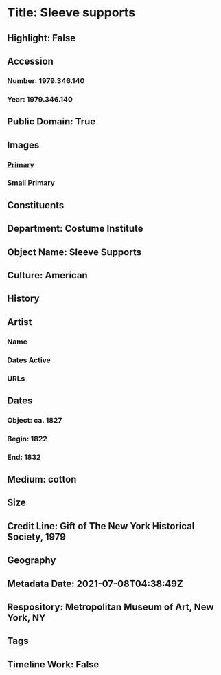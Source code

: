 # Title: Sleeve supports
## Highlight: False
## Accession
### Number: 1979.346.140
### Year: 1979.346.140
## Public Domain: True
## Images
### [Primary](https://images.metmuseum.org/CRDImages/ci/original/CI.1979.346.140D.jpg)
### [Small Primary](https://images.metmuseum.org/CRDImages/ci/web-large/CI.1979.346.140D.jpg)
## Constituents
## Department: Costume Institute
## Object Name: Sleeve Supports
## Culture: American
## History
## Artist
### Name
### Dates Active
### URLs
## Dates
### Object: ca. 1827
### Begin: 1822
### End: 1832
## Medium: cotton
## Size
## Credit Line: Gift of The New York Historical Society, 1979
## Geography
## Metadata Date: 2021-07-08T04:38:49Z
## Respository: Metropolitan Museum of Art, New York, NY
## Tags
## Timeline Work: False